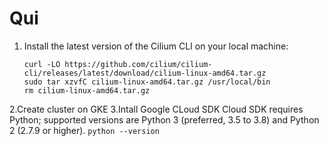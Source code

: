 # Qui
1. Install the latest version of the Cilium CLI on your local machine:
      ```
      curl -LO https://github.com/cilium/cilium-cli/releases/latest/download/cilium-linux-amd64.tar.gz
      sudo tar xzvfC cilium-linux-amd64.tar.gz /usr/local/bin
      rm cilium-linux-amd64.tar.gz
      ```
2.Create cluster on GKE
3.Intall Google CLoud SDK
      Cloud SDK requires Python; supported versions are Python 3 (preferred, 3.5 to 3.8) and Python 2 (2.7.9 or higher).
      ```python --version
      ```

      
